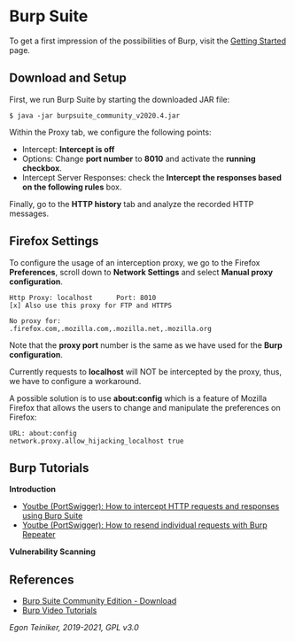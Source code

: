 # Burp Suite

To get a first impression of the possibilities of Burp, visit the 
[Getting Started](https://portswigger.net/burp/documentation/desktop/getting-started) page.


## Download and Setup

First, we run Burp Suite by starting the downloaded JAR file: 
```
$ java -jar burpsuite_community_v2020.4.jar
```
Within the Proxy tab, we configure the following points:
* Intercept: **Intercept is off**
* Options: Change **port number** to **8010** and activate the **running checkbox**.
* Intercept Server Responses: check the **Intercept the responses based on the following rules** box.

Finally, go to the **HTTP history** tab and analyze the recorded HTTP messages.

## Firefox Settings
To configure the usage of an interception proxy, we go to the Firefox **Preferences**,
scroll down to **Network Settings** and select **Manual proxy configuration**.
```
Http Proxy: localhost      Port: 8010
[x] Also use this proxy for FTP and HTTPS

No proxy for:
.firefox.com,.mozilla.com,.mozilla.net,.mozilla.org
```

Note that the **proxy port** number is the same as we have used for the **Burp configuration**.

Currently requests to **localhost** will NOT be intercepted by the proxy, thus, we have to 
configure a workaround.

A possible solution is to use **about:config** which is a feature of Mozilla Firefox that allows 
the users to change and manipulate the preferences on Firefox:
```
URL: about:config
network.proxy.allow_hijacking_localhost	true
```

## Burp Tutorials

**Introduction**
* [Youtbe (PortSwigger): How to intercept HTTP requests and responses using Burp Suite](https://youtu.be/ouDe5sJ_uC8)
* [Youtbe (PortSwigger): How to resend individual requests with Burp Repeater](https://youtu.be/_Wifm2g9ugg)

**Vulnerability Scanning**


## References
* [Burp Suite Community Edition - Download](https://portswigger.net/burp/communitydownload)
* [Burp Video Tutorials](https://portswigger.net/burp/documentation/desktop/tutorials)

*Egon Teiniker, 2019-2021, GPL v3.0*
